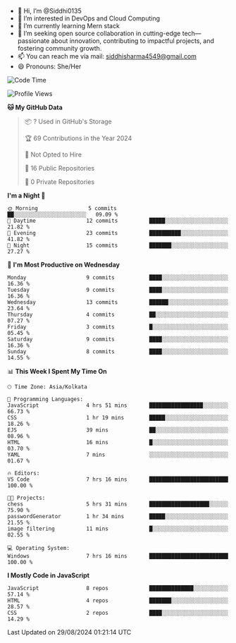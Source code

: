 - 👋 Hi, I’m @Siddhi0135
- 👀 I’m interested in DevOps and Cloud Computing
- 🌱 I’m currently learning Mern stack
- 💞️ I’m seeking open source collaboration in cutting-edge
     tech—passionate about innovation, contributing to impactful projects,
     and fostering community growth.
- 📫 You can reach me via mail: siddhisharma4549@gmail.com
- 😄 Pronouns: She/Her


<!--START_SECTION:waka-->
![Code Time](http://img.shields.io/badge/Code%20Time-8%20hrs%2046%20mins-blue)

![Profile Views](http://img.shields.io/badge/Profile%20Views-104-blue)

**🐱 My GitHub Data** 

> 📦 ? Used in GitHub's Storage 
 > 
> 🏆 69 Contributions in the Year 2024
 > 
> 🚫 Not Opted to Hire
 > 
> 📜 16 Public Repositories 
 > 
> 🔑 0 Private Repositories 
 > 
**I'm a Night 🦉** 

```text
🌞 Morning                5 commits           ██░░░░░░░░░░░░░░░░░░░░░░░   09.09 % 
🌆 Daytime                12 commits          █████░░░░░░░░░░░░░░░░░░░░   21.82 % 
🌃 Evening                23 commits          ██████████░░░░░░░░░░░░░░░   41.82 % 
🌙 Night                  15 commits          ███████░░░░░░░░░░░░░░░░░░   27.27 % 
```
📅 **I'm Most Productive on Wednesday** 

```text
Monday                   9 commits           ████░░░░░░░░░░░░░░░░░░░░░   16.36 % 
Tuesday                  9 commits           ████░░░░░░░░░░░░░░░░░░░░░   16.36 % 
Wednesday                13 commits          ██████░░░░░░░░░░░░░░░░░░░   23.64 % 
Thursday                 4 commits           ██░░░░░░░░░░░░░░░░░░░░░░░   07.27 % 
Friday                   3 commits           █░░░░░░░░░░░░░░░░░░░░░░░░   05.45 % 
Saturday                 9 commits           ████░░░░░░░░░░░░░░░░░░░░░   16.36 % 
Sunday                   8 commits           ████░░░░░░░░░░░░░░░░░░░░░   14.55 % 
```


📊 **This Week I Spent My Time On** 

```text
🕑︎ Time Zone: Asia/Kolkata

💬 Programming Languages: 
JavaScript               4 hrs 51 mins       █████████████████░░░░░░░░   66.73 % 
CSS                      1 hr 19 mins        █████░░░░░░░░░░░░░░░░░░░░   18.26 % 
EJS                      39 mins             ██░░░░░░░░░░░░░░░░░░░░░░░   08.96 % 
HTML                     16 mins             █░░░░░░░░░░░░░░░░░░░░░░░░   03.70 % 
YAML                     7 mins              ░░░░░░░░░░░░░░░░░░░░░░░░░   01.67 % 

🔥 Editors: 
VS Code                  7 hrs 16 mins       █████████████████████████   100.00 % 

🐱‍💻 Projects: 
chess                    5 hrs 31 mins       ███████████████████░░░░░░   75.90 % 
passwordGenerator        1 hr 34 mins        █████░░░░░░░░░░░░░░░░░░░░   21.55 % 
image filtering          11 mins             █░░░░░░░░░░░░░░░░░░░░░░░░   02.55 % 

💻 Operating System: 
Windows                  7 hrs 16 mins       █████████████████████████   100.00 % 
```

**I Mostly Code in JavaScript** 

```text
JavaScript               8 repos             ██████████████░░░░░░░░░░░   57.14 % 
HTML                     4 repos             ███████░░░░░░░░░░░░░░░░░░   28.57 % 
CSS                      2 repos             ████░░░░░░░░░░░░░░░░░░░░░   14.29 % 
```




 Last Updated on 29/08/2024 01:21:14 UTC
<!--END_SECTION:waka-->

<!---
Siddhi0135/Siddhi0135 is a ✨ special ✨ repository because its `README.md` (this file) appears on your GitHub profile.
You can click the Preview link to take a look at your changes.
--->
